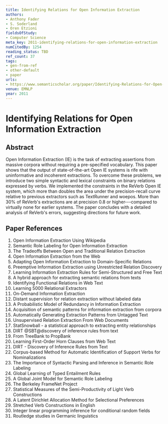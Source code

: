 ```yaml
---
title: Identifying Relations for Open Information Extraction
authors:
- Anthony Fader
- S. Soderland
- Oren Etzioni
fieldsOfStudy:
- Computer Science
meta_key: 2011-identifying-relations-for-open-information-extraction
numCitedBy: 1254
reading_status: TBD
ref_count: 37
tags:
- gen-from-ref
- other-default
- paper
urls:
- https://www.semanticscholar.org/paper/Identifying-Relations-for-Open-Information-Fader-Soderland/d4b651d6a904f69f8fa1dcad4ebe972296af3a9a?sort=total-citations
venue: EMNLP
year: 2011
---
```


# Identifying Relations for Open Information Extraction

## Abstract

Open Information Extraction (IE) is the task of extracting assertions from massive corpora without requiring a pre-specified vocabulary. This paper shows that the output of state-of-the-art Open IE systems is rife with uninformative and incoherent extractions. To overcome these problems, we introduce two simple syntactic and lexical constraints on binary relations expressed by verbs. We implemented the constraints in the ReVerb Open IE system, which more than doubles the area under the precision-recall curve relative to previous extractors such as TextRunner and woepos. More than 30% of ReVerb's extractions are at precision 0.8 or higher---compared to virtually none for earlier systems. The paper concludes with a detailed analysis of ReVerb's errors, suggesting directions for future work.

## Paper References

1. Open Information Extraction Using Wikipedia
2. Semantic Role Labeling for Open Information Extraction
3. The Tradeoffs Between Open and Traditional Relation Extraction
4. Open Information Extraction from the Web
5. Adapting Open Information Extraction to Domain-Specific Relations
6. Preemptive Information Extraction using Unrestricted Relation Discovery
7. Learning Information Extraction Rules for Semi-Structured and Free Text
8. A hybrid approach for extracting semantic relations from texts
9. Identifying Functional Relations in Web Text
10. Learning 5000 Relational Extractors
11. On-Demand Information Extraction
12. Distant supervision for relation extraction without labeled data
13. A Probabilistic Model of Redundancy in Information Extraction
14. Acquisition of semantic patterns for information extraction from corpora
15. Automatically Generating Extraction Patterns from Untagged Text
16. Unsupervised Relation Extraction From Web Documents
17. StatSnowball - a statistical approach to extracting entity relationships
18. DIRT @SBT@discovery of inference rules from text
19. From TreeBank to PropBank
20. Learning First-Order Horn Clauses from Web Text
21. DIRT - Discovery of Inference Rules from Text
22. Corpus-based Method for Automatic Identification of Support Verbs for Nominalizations
23. The Importance of Syntactic Parsing and Inference in Semantic Role Labeling
24. Global Learning of Typed Entailment Rules
25. A Global Joint Model for Semantic Role Labeling
26. The Berkeley FrameNet Project
27. Statistical Measures of the Semi-Productivity of Light Verb Constructions
28. A Latent Dirichlet Allocation Method for Selectional Preferences
29. Stretched Verb Constructions in English
30. Integer linear programming inference for conditional random fields
31. Routledge studies in Germanic linguistics
